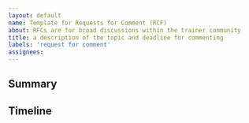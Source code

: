 ```yaml
---
layout: default
name: Template for Requests for Comment (RCF)
about: RFCs are for broad discussions within the trainer community 
title: a description of the topic and deadline for commenting
labels: 'request for comment'
assignees: 
---
```

## Summary

## Timeline

